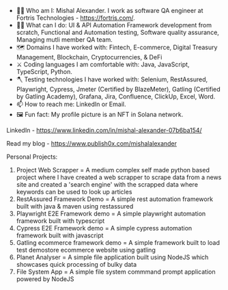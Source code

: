 - 👨‍💼 Who am I: Mishal Alexander. I work as software QA engineer at Fortris Technologies - https://fortris.com/.
- 🧑‍🏭 What can I do: UI & API Automation Framework development from scratch, Functional and Automation testing, Software quality assurance, Managing mutli member QA team.
- 🗺️ Domains I have worked with: Fintech, E-commerce, Digital Treasury Management, Blockchain, Cryptocurrencies, & DeFi
- ⚔️ Coding languages I am comfortable with: Java, JavaScript, TypeScript, Python.
- 🪓 Testing technologies I have worked with: Selenium, RestAssured, Playwright, Cypress, Jmeter (Certified by BlazeMeter), Gatling (Certified by Gatling Academy), Grafana, Jira, Confluence, ClickUp, Excel, Word.
- 📫 How to reach me: LinkedIn or Email.
- 🖼️ Fun fact: My profile picture is an NFT in Solana network.

LinkedIn - https://www.linkedin.com/in/mishal-alexander-07b6ba154/

Read my blog - https://www.publish0x.com/mishalalexander

Personal Projects: 
1. Project Web Scrapper = A medium complex self made python based project where I have created a web scrapper to scrape data from a news site and created a 'search engine' with the scrapped data where keywords can be used to look up articles
2. RestAssured Framework Demo = A simple rest automation framework built with java & maven using restassured
3. Playwright E2E Framework demo = A simple playwright automation framework built with typescript
4. Cypress E2E Framework demo = A simple cypress automation framework built with javascript
5. Gatling ecommerce framework demo = A simple framework built to load test demostore ecommerce website using gatling
6. Planet Analyser = A simple file application built using NodeJS which showcases quick processing of bulky data
7. File System App = A simple file system commmand prompt application powered by NodeJS
<!---
mishalalex/mishalalex is a ✨ special ✨ repository because its `README.md` (this file) appears on your GitHub profile.
You can click the Preview link to take a look at your changes.
--->

